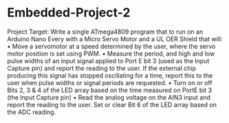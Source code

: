 # Embedded-Project-2
Project Target:
Write a single ATmega4809 program that to run on an Arduino Nano Every with a Micro Servo Motor and a UL OER Shield that will:
•	Move a servomotor at a speed determined by the user, where the servo motor position is set using PWM.
•	Measure the period, and high and low pulse widths of an input signal applied to Port E bit 3 (used as the Input Capture pin) and report the reading to the user. If the external chip producing this signal has stopped oscillating for a time, report this to the user when pulse widths or signal periods are requested.
•	Turn on or off Bits 2, 3 & 4 of the LED array based on the time measured on PortE bit 3 (the Input Capture pin)
•	Read the analog voltage on the AIN3 input and report the reading to the user. Set or clear Bit 6 of the LED array based on the ADC reading.
